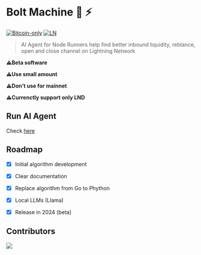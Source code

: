 # Bolt Machine 🤖 ⚡

[![Bitcoin-only](https://img.shields.io/badge/bitcoin-only-FF9900?logo=bitcoin)](https://twentyone.world)
[![LN](https://img.shields.io/badge/lightning-792EE5?logo=lightning)](https://upload.wikimedia.org/wikipedia/commons/thumb/5/5a/Lightning_Network.svg/2048px-Lightning_Network.svg.png)

>AI Agent for Node Runners help find better inbound liquidity, reblance, open and close channel on Lightning Network

**⚠️Beta software**

**⚠️Use small amount**

**⚠️Don't use for mainnet**

**⚠️Currenctly support only LND**

## Run AI Agent

Check [here](https://github.com/AreaLayer/Bolt-Machine/blob/main/docs/run.md)

## Roadmap

- [x] Initial algorithm development
- [x] Clear documentation
- [x] Replace algorithm from Go to Phython
- [x] Local LLMs (Llama)
- [x] Release in 2024 (beta)


## Contributors

<a align="center" href="https://github.com/AreaLayer/Bolt-Machine/graphs/contributors">
  <img src="https://contrib.rocks/image?repo=FrostDevKit/javascript-frost" />
</a>
